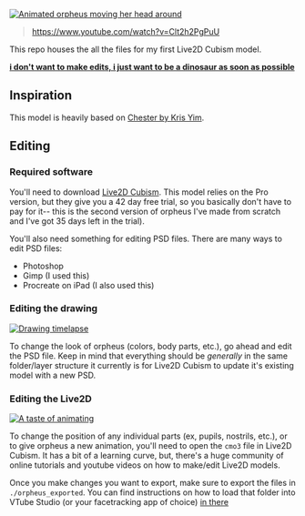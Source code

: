 [![Animated orpheus moving her head around](https://cloud-phgwn12ix-hack-club-bot.vercel.app/0ezgif.com-gif-maker.gif)](https://www.youtube.com/watch?v=Clt2h2PgPuU)
> https://www.youtube.com/watch?v=Clt2h2PgPuU

This repo houses the all the files for my first Live2D Cubism model.

**[i don't want to make edits, i just want to be a dinosaur as soon as possible](./orpheus_exported/README.md)**

## Inspiration

This model is heavily based on [Chester by Kris Yim](https://www.polygon.com/2021/2/18/22289309/twitch-vtuber-chester-otter-vr-kris-yim-animation).

## Editing

### Required software

You'll need to download [Live2D Cubism](http://www.live2d.com/en/download/cubism/). This model relies on the Pro version, but they give you a 42 day free trial, so you basically don't have to pay for it-- this is the second version of orpheus I've made from scratch and I've got 35 days left in the trial).

You'll also need something for editing PSD files. There are many ways to edit PSD files:

- Photoshop
- Gimp (I used this)
- Procreate on iPad (I also used this)

### Editing the drawing

[![Drawing timelapse](https://cloud-8hp54yesw-hack-club-bot.vercel.app/1ezgif.com-gif-maker.1.gif)](https://www.youtube.com/watch?v=Ojqn8RNO89Q&list=PLEWtscELvzsSgWkDAzzClG0dx9ruWsg3S&index=27)

To change the look of orpheus (colors, body parts, etc.), go ahead and edit the PSD file. Keep in mind that everything should be _generally_ in the same folder/layer structure it currently is for Live2D Cubism to update it's existing model with a new PSD.

### Editing the Live2D

[![A taste of animating](https://cloud-8hp54yesw-hack-club-bot.vercel.app/0ezgif.com-gif-maker.2.gif)](https://www.youtube.com/watch?v=1XjV7Uwj5Xk&list=PLEWtscELvzsSgWkDAzzClG0dx9ruWsg3S&index=24)

To change the position of any individual parts (ex, pupils, nostrils, etc.), or to give orpheus a new animation, you'll need to open the `cmo3` file in Live2D Cubism. It has a bit of a learning curve, but, there's a huge community of online tutorials and youtube videos on how to make/edit Live2D models.

Once you make changes you want to export, make sure to export the files in `./orpheus_exported`. You can find instructions on how to load that folder into VTube Studio (or your facetracking app of choice) [in there](./orpheus_exported/README.md)